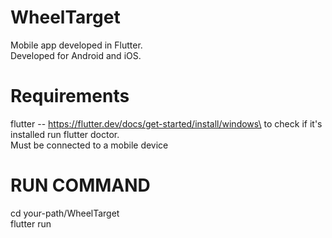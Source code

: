 # WheelTarget

Mobile app developed in Flutter.\
Developed for Android and iOS.


# Requirements 

flutter  -- https://flutter.dev/docs/get-started/install/windows\
to check if it's installed run flutter doctor.\
Must be connected to a mobile device


# RUN COMMAND
cd your-path/WheelTarget\
flutter run

